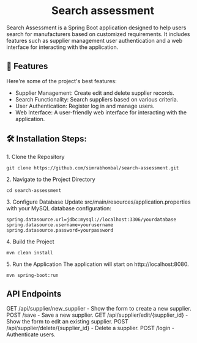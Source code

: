 <h1 align="center" id="title">Search assessment</h1>

<p id="description">Search Assessment is a Spring Boot application designed to help users search for manufacturers based on customized requirements. It includes features such as supplier management user authentication and a web interface for interacting with the application.</p>

  
  
<h2>🧐 Features</h2>

Here're some of the project's best features:

*   Supplier Management: Create edit and delete supplier records.
*   Search Functionality: Search suppliers based on various criteria.
*   User Authentication: Register log in and manage users.
*   Web Interface: A user-friendly web interface for interacting with the application.

<h2>🛠️ Installation Steps:</h2>

<p>1. Clone the Repository</p>

```
git clone https://github.com/simrabhombal/search-assessment.git
```

<p>2. Navigate to the Project Directory</p>

```
cd search-assessment
```

<p>3. Configure Database Update src/main/resources/application.properties with your MySQL database configuration:</p>

```
spring.datasource.url=jdbc:mysql://localhost:3306/yourdatabase spring.datasource.username=yourusername spring.datasource.password=yourpassword
```

<p>4. Build the Project</p>

```
mvn clean install
```

<p>5. Run the Application The application will start on http://localhost:8080.</p>

```
mvn spring-boot:run
```

<h2>API Endpoints</h2>

GET /api/supplier/new\_supplier - Show the form to create a new supplier. 
POST /save - Save a new supplier. 
GET /api/supplier/edit/{supplier\_id} - Show the form to edit an existing supplier. 
POST /api/supplier/delete/{supplier\_id} - Delete a supplier. 
POST /login - Authenticate users.
